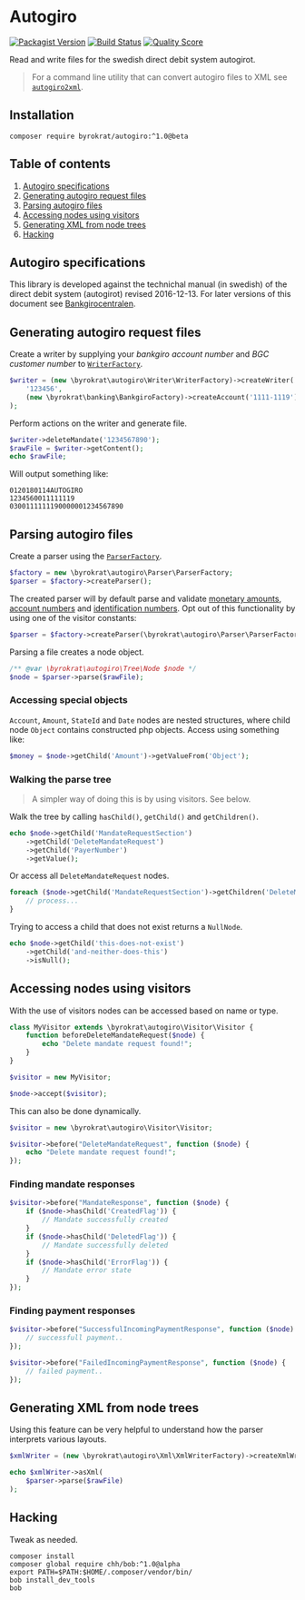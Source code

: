 # Autogiro

[![Packagist Version](https://img.shields.io/packagist/v/byrokrat/autogiro.svg?style=flat-square)](https://packagist.org/packages/byrokrat/autogiro)
[![Build Status](https://img.shields.io/travis/byrokrat/autogiro/master.svg?style=flat-square)](https://travis-ci.org/byrokrat/autogiro)
[![Quality Score](https://img.shields.io/scrutinizer/g/byrokrat/autogiro.svg?style=flat-square)](https://scrutinizer-ci.com/g/byrokrat/autogiro)

Read and write files for the swedish direct debit system autogirot.

> For a command line utility that can convert autogiro files to XML see
> [`autogiro2xml`](https://github.com/byrokrat/autogiro2xml).

## Installation

```shell
composer require byrokrat/autogiro:^1.0@beta
```

## Table of contents

1. [Autogiro specifications](#autogiro-specifications)
1. [Generating autogiro request files](#generating-autogiro-request-files)
1. [Parsing autogiro files](#parsing-autogiro-files)
1. [Accessing nodes using visitors](#accessing-nodes-using-visitors)
1. [Generating XML from node trees](#generating-xml-from-node-trees)
1. [Hacking](#hacking)

## Autogiro specifications

This library is developed against the technichal manual (in swedish) of the
direct debit system (autogirot) revised 2016-12-13. For later versions of this
document see [Bankgirocentralen](http://bgc.se).

## Generating autogiro request files

Create a writer by supplying your *bankgiro account number* and
*BGC customer number* to [`WriterFactory`](/src/Writer/WriterFactory.php).

<!-- @example WriterFactory -->
```php
$writer = (new \byrokrat\autogiro\Writer\WriterFactory)->createWriter(
    '123456',
    (new \byrokrat\banking\BankgiroFactory)->createAccount('1111-1119')
);
```

Perform actions on the writer and generate file.

<!--
    @include WriterFactory
    @expectOutput /AUTOGIRO/
-->
```php
$writer->deleteMandate('1234567890');
$rawFile = $writer->getContent();
echo $rawFile;
```

Will output something like:

```
0120180114AUTOGIRO                                            1234560011111119  
0300111111190000001234567890                                                    
```

<!--
    @example RawFile
    @include WriterFactory
```php
$writer->deleteMandate('1234567890');
$rawFile = $writer->getContent();
```
-->

## Parsing autogiro files

Create a parser using the [`ParserFactory`](/src/Parser/ParserFactory.php).

<!-- @example ParserFactory -->
```php
$factory = new \byrokrat\autogiro\Parser\ParserFactory;
$parser = $factory->createParser();
```

The created parser will by default parse and validate
[monetary amounts](https://github.com/moneyphp/money),
[account numbers](https://github.com/byrokrat/banking) and
[identification numbers](https://github.com/byrokrat/id). Opt out of this
functionality by using one of the visitor constants:

<!-- @include ParserFactory -->
```php
$parser = $factory->createParser(\byrokrat\autogiro\Parser\ParserFactory::VISITOR_IGNORE_OBJECTS);
```

Parsing a file creates a node object.

<!--
    @example AutogiroFile
    @include ParserFactory
    @include RawFile
-->
```php
/** @var \byrokrat\autogiro\Tree\Node $node */
$node = $parser->parse($rawFile);
```

### Accessing special objects

`Account`, `Amount`, `StateId` and `Date` nodes are nested structures, where child
node `Object` contains constructed php objects. Access using something like:

<!--
    @example SpecialObjects
    @include AutogiroFile
-->
```php
$money = $node->getChild('Amount')->getValueFrom('Object');
```

### Walking the parse tree

> A simpler way of doing this is by using visitors. See below.

Walk the tree by calling `hasChild()`, `getChild()` and `getChildren()`.

<!--
    @example GetChild
    @include AutogiroFile
    @expectOutput "0000001234567890"
-->
```php
echo $node->getChild('MandateRequestSection')
    ->getChild('DeleteMandateRequest')
    ->getChild('PayerNumber')
    ->getValue();
```

Or access all `DeleteMandateRequest` nodes.

<!--
    @example GetChildren
    @include AutogiroFile
-->
```php
foreach ($node->getChild('MandateRequestSection')->getChildren('DeleteMandateRequest') as $child) {
    // process...
}
```

Trying to access a child that does not exist returns a `NullNode`.

<!--
    @example NullNode
    @include AutogiroFile
    @expectOutput "1"
-->
```php
echo $node->getChild('this-does-not-exist')
    ->getChild('and-neither-does-this')
    ->isNull();
```

## Accessing nodes using visitors

With the use of visitors nodes can be accessed based on name or type.

<!--
    @include AutogiroFile
    @expectOutput "/Delete mandate request found!/"
-->
```php
class MyVisitor extends \byrokrat\autogiro\Visitor\Visitor {
    function beforeDeleteMandateRequest($node) {
        echo "Delete mandate request found!";
    }
}

$visitor = new MyVisitor;

$node->accept($visitor);
```

This can also be done dynamically.

<!--
    @example Visitor
    @include AutogiroFile
-->
```php
$visitor = new \byrokrat\autogiro\Visitor\Visitor;

$visitor->before("DeleteMandateRequest", function ($node) {
    echo "Delete mandate request found!";
});
```

### Finding mandate responses

<!--
    @example Mandate-response-recipe
    @include Visitor
-->
```php
$visitor->before("MandateResponse", function ($node) {
    if ($node->hasChild('CreatedFlag')) {
        // Mandate successfully created
    }
    if ($node->hasChild('DeletedFlag')) {
        // Mandate successfully deleted
    }
    if ($node->hasChild('ErrorFlag')) {
        // Mandate error state
    }
});
```

### Finding payment responses

<!--
    @example Payment-response-recipe
    @include Visitor
-->
```php
$visitor->before("SuccessfulIncomingPaymentResponse", function ($node) {
    // successfull payment..
});

$visitor->before("FailedIncomingPaymentResponse", function ($node) {
    // failed payment..
});
```

## Generating XML from node trees

Using this feature can be very helpful to understand how the parser interprets
various layouts.

<!--
    @include ParserFactory
    @include RawFile
    @expectOutput "/^<\?xml version=/"
-->
```php
$xmlWriter = (new \byrokrat\autogiro\Xml\XmlWriterFactory)->createXmlWriter();

echo $xmlWriter->asXml(
    $parser->parse($rawFile)
);
```

## Hacking

Tweak as needed.

```shell
composer install
composer global require chh/bob:^1.0@alpha
export PATH=$PATH:$HOME/.composer/vendor/bin/
bob install_dev_tools
bob
```
